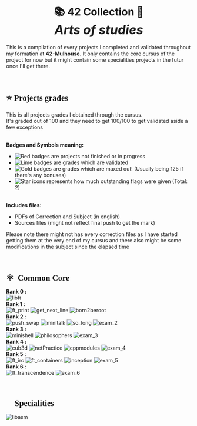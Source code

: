<!--
	START:
	Introduction
-->

<div>
	<!-- TITLE -->
	<h1 align='center'>
		📚 <b>42 Collection</b> 📝<br>
		<i style='font-size:120%;'>Arts of studies</i>
	</h1>
	<!-- SHORT DESCRIPTION -->
	<p>
		This is a compilation of every projects I completed and validated throughout my formation at <b>42-Mulhouse</b>. It only contains the core cursus of the project for now but it might contain some
		specialities projects in the futur once I'll get there.
	</p>
	<br>
	<!-- Title -->
	<div>
		<h1 style='font-size:160%; font-family:impact'>
			⭐️	Projects grades
		</h1>
		<p>
			This is all projects grades I obtained through the cursus. <br>
			It's graded out of 100 and they need to get 100/100 to get validated aside a few exceptions
		</p>
	</div>
	<!-- SYMBOLS DEFINITION -->
	<div>
		<p>
			<br><b>Badges and Symbols meaning:</b>
			<ul>
				<li><img alt="Red badges" src="https://img.shields.io/static/v1?label=&message=Red+badges&color=critical&style=plastic"/> are projects not finished or in progress</li>
				<li><img alt="Lime badges" src="https://img.shields.io/static/v1?label=&message=Lime+badges&color=success&style=plastic"/> are grades which are validated</li>
				<li><img alt="Gold badges" src="https://img.shields.io/static/v1?label=&message=Gold+badges&color=yellow&style=plastic"/> are grades which are maxed out! (Usually being 125 if there's any bonuses)</li>
				<li><img alt="Star icons" src="https://img.shields.io/static/v1?label=%E2%98%85&message=Star+icons&color=gray&style=plastic"/> represents how much outstanding flags were given (Total: 2)</li>
			</ul>
			<br><b>Includes files:</b>
			<ul>
				<li>PDFs of Correction and Subject (in english)</li>
				<li>Sources files (might not reflect final push to get the mark)</li>
			</ul>
			Please note there might not has every correction files as I have started getting them at the very end of my cursus and there also might be some modifications in the subject since the elapsed time
		</p>
	</div>
	<br>
<div>

<!--
	FIRST SECTION:
	Common Core
-->

<div>
	<h1 style='font-size:160%; font-family:impact'>
		⚛️ 	Common Core
	</h1>
	<p>
		<b>
			Rank 0 :
		</b><br>
			<img alt="libft" src="https://img.shields.io/static/v1?label=Libft&message=125+/+100&color=yellow&style=plastic"/>
		<br><b>
			Rank 1 :
		<br></b>
			<img alt="ft_print" src="https://img.shields.io/static/v1?label=Printf&message=100+/+100&color=success&style=plastic"/>
			<img alt="get_next_line" src="https://img.shields.io/static/v1?label=GNL&message=110+/+100&color=success&style=plastic"/>
			<img alt="born2beroot" src="https://img.shields.io/static/v1?label=Born2beroot&message=110+/+100&color=success&style=plastic"/>
		<br><b>
			Rank 2 :
		<br></b>
			<img alt="push_swap" src="https://img.shields.io/static/v1?label=Push+Swap&message=84+/+100&color=success&style=plastic"/>
			<img alt="minitalk" src="https://img.shields.io/static/v1?label=Minitalk&message=125+/+100&color=yellow&style=plastic"/>
			<img alt="so_long" src="https://img.shields.io/static/v1?label=So+Long&message=101+/+100&color=success&style=plastic"/>
			<img alt="exam_2" src="https://img.shields.io/static/v1?label=Exam+Rank+02&message=Validated&color=yellow&style=plastic"/>
		<br><b>
			Rank 3 :
		<br></b>
			<img alt="minishell" src="https://img.shields.io/static/v1?label=Minishell&message=97+/+100&color=success&style=plastic"/>
			<img alt="philosophers" src="https://img.shields.io/static/v1?label=Philosophers&message=100+/+100&color=success&style=plastic"/>
			<img alt="exam_3" src="https://img.shields.io/static/v1?label=Exam+Rank+03&message=Validated&color=yellow&style=plastic"/>
		<br><b>
			Rank 4 :
		<br></b>
			<img alt="cub3d" src="https://img.shields.io/static/v1?label=Cub3d&message=115+/+100&color=success&style=plastic"/>
			<img alt="netPractice" src="https://img.shields.io/static/v1?label=NetPractice&message=100+/+100&color=yellow&style=plastic"/>
			<img alt="cppmodules" src="https://img.shields.io/static/v1?label=CPP+Modules+01+to+08+%E2%98%85&message=100+/+100&color=yellow&style=plastic"/>
			<img alt="exam_4" src="https://img.shields.io/static/v1?label=Exam+Rank+04&message=Validated&color=yellow&style=plastic"/>
		<br><b>
			Rank 5 :
		<br></b>
			<img alt="ft_irc" src="https://img.shields.io/static/v1?label=IRC+%E2%98%85&message=125+/+100&color=yellow&style=plastic"/>
			<img alt="ft_containers" src="https://img.shields.io/static/v1?label=Containers&message=100+/+100&color=success&style=plastic"/>
			<img alt="inception" src="https://img.shields.io/static/v1?label=Inception&message=100+/+100&color=success&style=plastic"/>
			<img alt="exam_5" src="https://img.shields.io/static/v1?label=Exam+Rank+05&message=Validated&color=yellow&style=plastic"/>
		<br><b>
			Rank 6 :
		<br></b>
			<img alt="ft_transcendence" src="https://img.shields.io/static/v1?label=Transcendence&message=Waiting+Team&color=critical&style=plastic"/>
			<img alt="exam_6" src="https://img.shields.io/static/v1?label=Exam+Rank+06&message=In+Progress&color=important&style=plastic"/>
	</p>
	<br>
</div>

<!--
	SECOND SECTION:
	Specialities
-->

<div>
	<h1 style='font-size:160%; font-family:impact'>
		🔭	Specialities
	</h1>
	<p>
		<img alt="libasm" src="https://img.shields.io/static/v1?label=LibASM&message=In+Progress&color=important&style=plastic"/>
	</p>
	<br>
</div>
